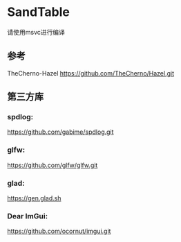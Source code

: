 # SandTable

请使用msvc进行编译

## 参考
TheCherno-Hazel
https://github.com/TheCherno/Hazel.git

## 第三方库
### spdlog:
https://github.com/gabime/spdlog.git  
### glfw:
https://github.com/glfw/glfw.git
### glad:
https://gen.glad.sh
### Dear ImGui:
https://github.com/ocornut/imgui.git